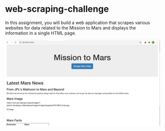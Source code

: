 # web-scraping-challenge

In this assignment, you will build a web application that scrapes various websites for data related to the Mission to Mars and displays the information in a single HTML page. 

![Alternate image text](https://github.com/howellva/web-scraping-challenge/blob/main/images/Top%20Half.png)
